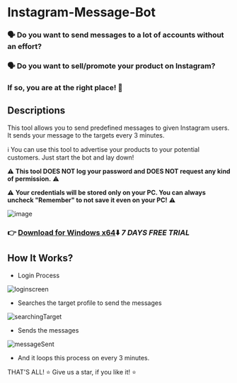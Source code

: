 # Instagram-Message-Bot

### :speaking_head:	 Do you want to send messages to **a lot of accounts** without an effort?
### :speaking_head:		Do you want to **sell/promote your product** on Instagram?
### **If so, you are at the right place!** :robot:

## Descriptions

This tool allows you to send predefined messages to given Instagram users. 
It sends your message to the targets every 3 minutes.

:information_source: You can use this tool to advertise your products to your potential customers. Just start the bot and lay down!


:warning: **This tool DOES NOT log your password and DOES NOT request any kind of permission.** :warning:

:warning: **Your credentials will be stored only on your PC. You can always uncheck "Remember" to not save it even on your PC!** :warning:

![image](https://user-images.githubusercontent.com/32572262/211390945-d0792a46-4c8c-48a3-8b32-5e7c3cf306c6.png)

### :point_right:	**[Download for Windows x64](https://messagebot.haciog.lu/Download/MessageBot/win-x64.zip):arrow_down:** ***7 DAYS FREE TRIAL***

## How It Works?

- Login Process

![loginscreen](https://user-images.githubusercontent.com/32572262/211394377-0434ebb9-1d3c-4873-a3a7-40b5fe44aeaa.png)

- Searches the target profile to send the messages

![searchingTarget](https://user-images.githubusercontent.com/32572262/211394128-c2a56152-752e-4c0d-aa72-bee7f94df3c8.png)

- Sends the messages

![messageSent](https://user-images.githubusercontent.com/32572262/211394395-079a3788-1a49-4022-9af1-4367c4dde61c.png)

- And it loops this process on every 3 minutes.

THAT'S ALL!
:star: Give us a star, if you like it! :star:
